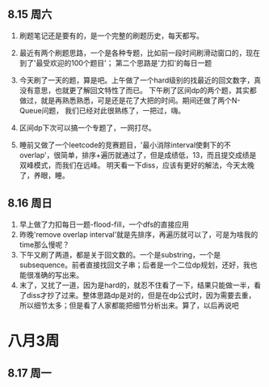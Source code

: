 ## 8.15 周六
1.  刷题笔记还是要有的，是一个完整的刷题历史，每天都写。
2.  最近有两个刷题思路，一个是各种专题，比如前一段时间刷滑动窗口的，现在到了'最受欢迎的100个题目'；
    第二个思路是'力扣'的每日一题

3.  今天刷了一天的题，算是吧。上午做了一个hard级别的找最近的回文数字，真没有意思，也就更了解回文特性了而已。
    下午刷了区间dp的两个题，其实都做过，就是再熟悉熟悉，可是还是花了大把的时间。期间还做了两个N-Queue问题，
    我们已经对此很熟练了，一把过，嗨。
4.  区间dp下次可以搞一个专题了，一网打尽。

5.  睡前又做了一个leetcode的竞赛题目，'最小消除interval使剩下的不overlap'，很简单，排序+遍历就通过了，但是成绩低，13，而且提交成绩是双峰模式，而我们在远峰。
    明天看一下diss，应该有更好的解法，今天太晚了，养眼，睡。

## 8.16 周日
1.  早上做了力扣每日一题-flood-fill，一个dfs的直接应用
2.  昨晚'remove overlap
    interval'就是先排序，再遍历就可以了，可是为啥我的time那么慢呢？
3.  下午又刷了两道，都是关于回文数的。一个是substring，一个是subsequence。前者直接找回文子串；后者是一个二位dp规划，还好，我也能很准确的写出来。
4.  末了，又扰了一道，因为是hard的，就忍不住看了一下，结果只能做一半，看了diss才抄了过来。整体思路dp是对的，但是在dp公式时，因为需要去重，所以细节太多；但是看了人家都能把细节分析出来。算了，以后再说吧

# 八月3周
## 8.17 周一
